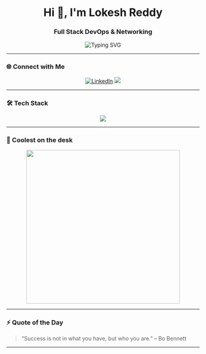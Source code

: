 <!-- Lokesh Reddy's GitHub Profile -->

<h1 align="center">Hi 👋, I'm Lokesh Reddy</h1>
<h3 align="center">Full Stack DevOps & Networking </h3>

<p align="center">
  <img src="https://readme-typing-svg.herokuapp.com?font=Fira+Code&weight=600&pause=1000&color=b60500&center=true&vCenter=true&width=435&lines=Full+Stack+DevOps+&+Networking;Cloud+Native+Dev;Welcome+to+my+GitHub+Profile!" alt="Typing SVG" />
</p>

---

### 🌐 Connect with Me
<p align="center">
  <a href="https://www.linkedin.com/in/lokeshreddy001" target="_blank"><img src="https://img.shields.io/badge/LinkedIn-Connect-blue?logo=linkedin" alt="LinkedIn" /></a>
  <a href="mailto:lokesh@anscer.com"><img src="https://img.shields.io/badge/Email-lokesh@anscer.com-red?logo=gmail" /></a>
</p>

---

### 🛠️ Tech Stack
<p align="center">
  <img src="https://skillicons.dev/icons?i=docker,jenkins,terraform,ansible,kubernetes,git,github,linux,bash,python,aws,azure" />
</p>

---

### 🧙 Coolest on the desk

<p align="center">
  <img src="https://media.giphy.com/media/qgQUggAC3Pfv687qPC/giphy.gif" width="400" />
</p>

---

### ⚡ Quote of the Day

> “Success is not in what you have, but who you are.” – Bo Bennett

---
